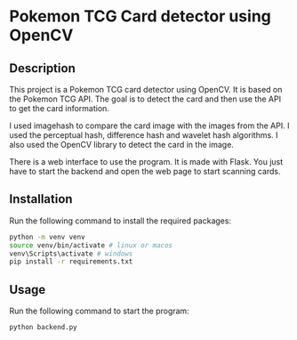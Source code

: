 # Pokemon TCG Card detector using OpenCV

## Description

This project is a Pokemon TCG card detector using OpenCV. It is based on the Pokemon TCG API. The goal is to detect the card and then use the API to get the card information.

I used imagehash to compare the card image with the images from the API. I used the perceptual hash, difference hash and wavelet hash algorithms. I also used the OpenCV library to detect the card in the image.

There is a web interface to use the program. It is made with Flask. You just have to start the backend and open the web page to start scanning cards.

## Installation

Run the following command to install the required packages:

```bash
python -m venv venv
source venv/bin/activate # linux or macos
venv\Scripts\activate # windows
pip install -r requirements.txt
```

## Usage

Run the following command to start the program:

```bash
python backend.py
```
